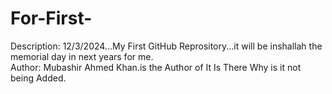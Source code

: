 # For-First-
Description: 12/3/2024...My First GitHub Reprository...it will be inshallah the memorial day in next years for me. 
<br>
Author: Mubashir Ahmed Khan.is the Author of It Is There 
Why is it not being Added. 